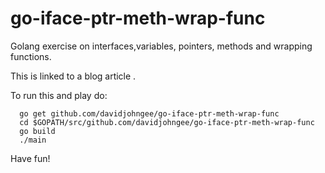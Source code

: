 # go-iface-ptr-meth-wrap-func
Golang exercise on interfaces,variables, pointers, methods and wrapping functions.

This is linked to a blog article <here>.

To run this and play do:
```
  go get github.com/davidjohngee/go-iface-ptr-meth-wrap-func
  cd $GOPATH/src/github.com/davidjohngee/go-iface-ptr-meth-wrap-func
  go build
  ./main
```

Have fun!
